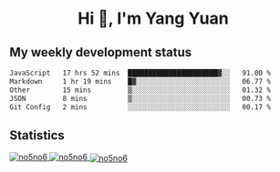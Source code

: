 <h1 align="center">Hi 👋, I'm Yang Yuan</h1>


## My weekly development status
<!--START_SECTION:waka-->

```txt
JavaScript   17 hrs 52 mins  ██████████████████████▓░░   91.00 %
Markdown     1 hr 19 mins    █▓░░░░░░░░░░░░░░░░░░░░░░░   06.77 %
Other        15 mins         ▒░░░░░░░░░░░░░░░░░░░░░░░░   01.32 %
JSON         8 mins          ▒░░░░░░░░░░░░░░░░░░░░░░░░   00.73 %
Git Config   2 mins          ░░░░░░░░░░░░░░░░░░░░░░░░░   00.17 %
```

<!--END_SECTION:waka-->

## Statistics
<a href="https://github.com/anuraghazra/github-readme-stats">
  <img src="https://github-readme-stats.vercel.app/api/top-langs/?username=no5no6&theme=dracula" alt="no5no6">
</a>
<a href="https://github.com/anuraghazra/github-readme-stats">
  <img src="https://github-readme-stats.vercel.app/api?username=no5no6&show_icons=true&theme=dracula&line_height=40" alt="no5no6">
</a>
<a href="https://github.com/anuraghazra/github-readme-stats">
  <img align="center" src="https://github-readme-streak-stats.herokuapp.com/?user=no5no6&theme=dracula" alt="no5no6" />
</a>